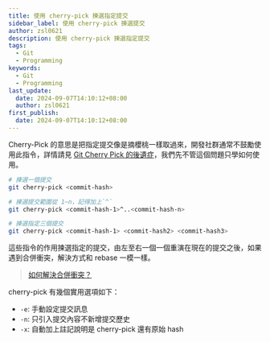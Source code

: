 ```yaml
---
title: 使用 cherry-pick 揀選指定提交
sidebar_label: 使用 cherry-pick 揀選提交
author: zsl0621
description: 使用 cherry-pick 揀選指定提交
tags:
  - Git
  - Programming
keywords:
  - Git
  - Programming
last_update:
  date: 2024-09-07T14:10:12+08:00
  author: zsl0621
first_publish:
  date: 2024-09-07T14:10:12+08:00
---
```


Cherry-Pick 的意思是把指定提交像是摘櫻桃一樣取過來，開發社群通常不鼓勵使用此指令，詳情請見 [Git Cherry Pick 的後遺症](https://blog.darkthread.net/blog/git-cherry-pick-cons/)，我們先不管這個問題只學如何使用。

```sh
# 揀選一個提交
git cherry-pick <commit-hash>

# 揀選提交範圍從 1~n，記得加上`^`
git cherry-pick <commit-hash-1>^..<commit-hash-n>

# 揀選指定三個提交
git cherry-pick <commit-hash-1> <commit-hash2> <commit-hash3>
```

這些指令的作用揀選指定的提交，由左至右一個一個重演在現在的提交之後，如果遇到合併衝突，解決方式和 rebase 一模一樣。

> [如何解決合併衝突？](../preliminaries/keyword#進階)

cherry-pick 有幾個實用選項如下：

- `-e`: 手動設定提交訊息
- `-n`: 只引入提交內容不新增提交歷史
- `-x`: 自動加上註記說明是 cherry-pick 還有原始 hash
